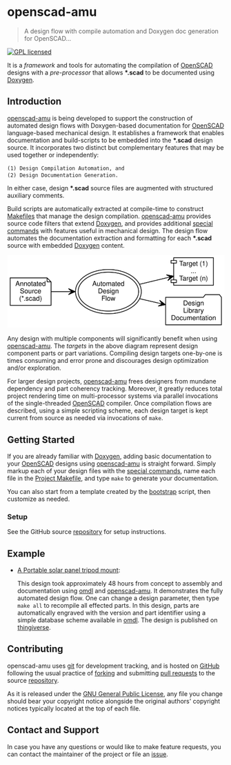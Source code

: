 openscad-amu
============

> A design flow with compile automation and Doxygen doc generation for OpenSCAD...

[![GPL licensed](https://img.shields.io/badge/license-GPL-blue.svg?style=flat)](https://raw.githubusercontent.com/royasutton/openscad-amu/master/COPYING)


It is a _framework_ and tools for automating the compilation of
[OpenSCAD] designs with a _pre-processor_ that allows __\*.scad__ to be
documented using [Doxygen].


Introduction
------------

[openscad-amu] is being developed to support the construction of
automated design flows with Doxygen-based documentation for [OpenSCAD]
language-based mechanical design. It establishes a framework that
enables documentation and build-scripts to be embedded into the
__\*.scad__ design source. It incorporates two distinct but
complementary features that may be used together or independently:

    (1) Design Compilation Automation, and
    (2) Design Documentation Generation.

In either case, design __\*.scad__ source files are augmented with
structured auxiliary comments.

Build scripts are automatically extracted at compile-time to construct
[Makefiles] that manage the design compilation. [openscad-amu] provides
source code filters that extend [Doxygen], and provides additional
[special commands] with features useful in mechanical design. The
design flow automates the documentation extraction and formatting for
each __\*.scad__ source with embedded [Doxygen] content.

<p align="center">
<img src="assets/flow_intro.svg" alt="" border="0" usemap="#adf.map"/>
</p>

<map name="adf.map" id="dot_inline_dotgraph_4.map">
<area shape="rect" id="node1" alt=""
      href="embedding.html"
      title="Annotated Design Source"
      coords="5,45,108,100"/>
<area shape="poly" id="node2" alt=""
      href="flow.html"
      title="Automated Design Flow"
      coords="282,73,279,59,270,47,256,37,238,31,219,29,199,31,182,37,168,47,159,59,156,73,159,86,168,99,182,108,199,115,219,117,238,115,256,108,270,99,279,86"/>
<area shape="rect" id="node3" alt=""
      href="https://royasutton.github.io/omdl/examples/solar_mount/psptm_build_all.stl"
      title="Dependency-based Target Generation"
      coords="342,5,428,60"/>
<area shape="rect" id="node4" alt=""
      href="https://royasutton.github.io/omdl/examples/solar_mount/index.html"
      title="Design Documentation Set"
      coords="330,84,440,139"/>
</map>

Any design with multiple components will significantly benefit when
using [openscad-amu]. The *targets* in the above diagram represent
design component parts or part variations. Compiling design targets
one-by-one is times consuming and error prone and discourages design
optimization and/or exploration.

For larger design projects, [openscad-amu] frees designers from mundane
dependency and part coherency tracking. Moreover, it greatly reduces
total project rendering time on multi-processor systems via parallel
invocations of the single-threaded [OpenSCAD] compiler. Once
compilation flows are described, using a simple scripting scheme, each
design target is kept current from source as needed via invocations of
`make`.


Getting Started
---------------

If you are already familiar with [Doxygen], adding basic documentation
to your [OpenSCAD] designs using [openscad-amu] is straight forward.
Simply markup each of your design files with the [special commands],
name each file in the [Project Makefile], and type `make` to generate
your documentation.

You can also start from a template created by the [bootstrap] script,
then customize as needed.

### Setup ###

See the GitHub source [repository] for setup instructions.


Example
-------

* [A Portable solar panel tripod mount](https://royasutton.github.io/omdl/examples/solar_mount/index.html):

  This design took approximately 48 hours from concept to assembly and
  documentation using [omdl] and [openscad-amu]. It demonstrates the
  fully automated design flow. One can change a design parameter, then
  type `make all` to recompile all effected parts. In this design,
  parts are automatically engraved with the version and part identifier
  using a simple database scheme available in [omdl]. The design is
  published on [thingiverse](http://www.thingiverse.com/thing:2051608).


Contributing
------------

openscad-amu uses [git] for development tracking, and is hosted on
[GitHub] following the usual practice of [forking] and submitting
[pull requests] to the source [repository].

As it is released under the [GNU General Public License], any file you
change should bear your copyright notice alongside the original
authors' copyright notices typically located at the top of each file.


Contact and Support
-------------------

In case you have any questions or would like to make feature requests,
you can contact the maintainer of the project or file an [issue].


[GNU General Public License]: https://www.gnu.org/licenses/gpl.html
[Makefiles]: https://www.gnu.org/software/make

[openscad-amu]: https://royasutton.github.io/openscad-amu
[repository]: https://github.com/royasutton/openscad-amu
[issue]: https://github.com/royasutton/openscad-amu/issues

[bootstrap]: https://github.com/royasutton/openscad-amu#evaluation
[Project Makefile]: https://github.com/royasutton/openscad-amu#example-project

[omdl]: https://royasutton.github.io/omdl

[OpenSCAD]: http://www.openscad.org/

[Doxygen]: http://www.stack.nl/~dimitri/doxygen/index.html
[special commands]: http://www.stack.nl/~dimitri/doxygen/manual/commands.html

[git]: http://git-scm.com/
[GitHub]: http://github.com/
[forking]: http://help.github.com/forking/
[pull requests]: https://help.github.com/articles/about-pull-requests/
